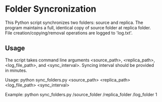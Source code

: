 # Folder Syncronization

This Python script synchronizes two folders: source and replica. The program maintains a full, identical copy of source folder at replica folder. File creation/copying/removal operations are logged to 'log.txt'.

<!-- USAGE EXAMPLES -->
## Usage

The script takes command line arguments <source_path>, <replica_path>, <log_file_path>, and <sync_interval>. Syncing interval should be provided in minutes.

Usage: python sync_folders.py <source_path> <replica_path> <log_file_path> <sync_interval>

Example: python sync_folders.py /source_folder /replica_folder /log_folder 1
